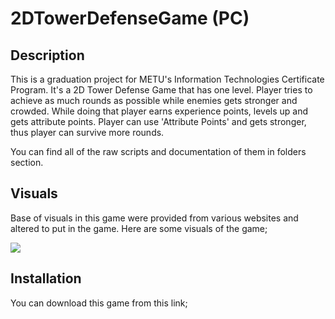 # 2DTowerDefenseGame (PC)
## Description
This is a graduation project for METU's Information Technologies Certificate Program. It's a 2D Tower Defense Game that has one level. Player tries to achieve as much rounds as possible while enemies gets stronger and crowded. While doing that player earns experience points, levels up and gets attribute points. Player can use 'Attribute Points' and gets stronger, thus player can survive more rounds.

You can find all of the raw scripts and documentation of them in folders section.

## Visuals
Base of visuals in this game were provided from various websites and altered to put in the game.
Here are some visuals of the game;

![](https://i.imgur.com/Y9sjb4fl.png)

## Installation
You can download this game from this link;
